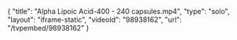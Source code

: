 {
    "title": "Alpha Lipoic Acid-400 - 240 capsules.mp4",
    "type": "solo",
    "layout": "iframe-static",
    "videoId": "98938162",
    "url": "\/tvpembed\/98938162"
}